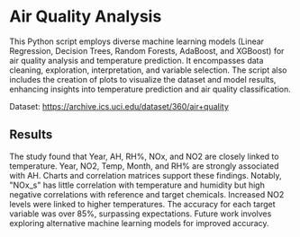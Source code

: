 # Air Quality Analysis
This Python script employs diverse machine learning models (Linear Regression, Decision Trees, Random Forests, AdaBoost, and XGBoost) for air quality analysis and temperature prediction. It encompasses data cleaning, exploration, interpretation, and variable selection. The script also includes the creation of plots to visualize the dataset and model results, enhancing insights into temperature prediction and air quality classification.

Dataset: https://archive.ics.uci.edu/dataset/360/air+quality

## Results
The study found that Year, AH, RH%, NOx, and NO2 are closely linked to temperature. Year, NO2, Temp, Month, and RH% are strongly associated with AH. Charts and correlation matrices support these findings. Notably, "NOx_s" has little correlation with temperature and humidity but high negative correlations with reference and target chemicals. Increased NO2 levels were linked to higher temperatures. The accuracy for each target variable was over 85%, surpassing expectations. Future work involves exploring alternative machine learning models for improved accuracy.
